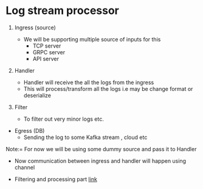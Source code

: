 # Log stream processor

1. Ingress (source)

   - We will be supporting multiple source of inputs for this
     - TCP server
     - GRPC server
     - API server

2. Handler

   - Handler will receive the all the logs from the ingress
   - This will process/transform all the logs i.e may be change format or deserialize

3. Filter
   - To filter out very minor logs etc.

- Egress (DB)
  - Sending the log to some Kafka stream , cloud etc

Note:= For now we will be using some dummy source and pass it to Handler

- Now communication between ingress and handler will happen using channel

- Filtering and processing part [link](https://github.com/Priyanka488/log-stream-processor/pull/1/files)
